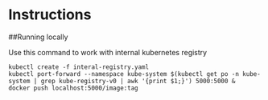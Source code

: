 # Instructions

##Running locally

Use this command to work with internal kubernetes registry

```
kubectl create -f interal-registry.yaml
kubectl port-forward --namespace kube-system $(kubectl get po -n kube-system | grep kube-registry-v0 | awk '{print $1;}') 5000:5000 &
docker push localhost:5000/image:tag
```